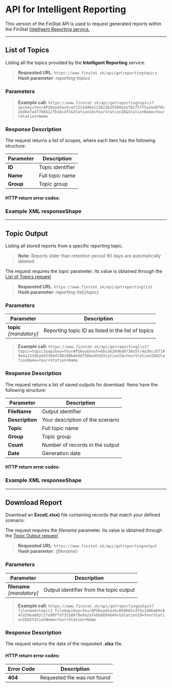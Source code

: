# API for Intelligent Reporting 
This version of the FinStat API is used to request generated reports within the FinStat [Intelligent Reporting service.](https://www.finstat.sk/inteligentny-reporting)

---
## List of Topics 
Listing all the topics provided by the **Intelligent Reporting** service.  
> **Requested URL**: ```https://www.finstat.sk/api/getreportingtopics```<br />
> **Hash parameter**: reporting-topics
### Parameters 
[](../parts/parameters.md ':include')


> **Example call:** ```https://www.finstat.sk/api/getreportingtopics?apikey=YourAPIKey&hash=af2214dd6e123923b19308a1ef02f5f75a2ed4f0c2ed8e7a477b6612fb18c4f5&StationId=YourStationID&StationName=Your+Station+Name```
### Response Description

The request returns a list of scopes, where each item has the following structure: 

| Parameter | Description  |
| ----------- | ----------- |
| **ID** | Topic identifier |
| **Name** | Full topic name |
| **Group** | Topic group |

#### HTTP return error codes:
[](../parts/httperrorcodes.md ':include')

### Example XML responseShape 
[](../../examples/reporting-topics.md ':include')

---

## Topic Output
Listing all stored reports from a specific reporting topic.
> **Note:** Reports older than retention period 90 days are automatically deleted.

The request requires the *topic* parameter. Its value is obtained through the [List of Topics request](#list-of-topics)
> **Requested URL**: ```https://www.finstat.sk/api/getreportinglist```<br />
> **Hash parameter**: reporting-list|*{topic}*
### Parameters
| Parameter | Description  |
| ----------- | ----------- |
| **topic**<br />*[mandatory]*| Reporting topic ID as listed in the list of topics |

[](../parts/parameters.md ':include')


> **Example call:** ```https://www.finstat.sk/api/getreportinglist?topic=topic1&apikey=YourAPIKey&hash=bbcab20d6a0730a5fc4a3bcc87199e4a213dba6d330ed748c00bde4df58be45d&StationId=YourStationID&StationName=Your+Station+Name```
### Response Description

The request returns a list of saved outputs for download.
Items have the following structure: 

| Parameter | Description |
| ----------- | ----------- |
| **FileName** | Output identifier |
| **Description** | Your description of the scenario |
| **Topic** | Full topic name |
| **Group** | Topic group |
| **Count** | Number of records in the output |
| **Date** | Generation date |

#### HTTP return error codes:
[](../parts/httperrorcodes.md ':include')

### Example XML responseShape 
[](../../examples/reporting-list.md ':include')

---

## Download Report  
Download an **Excel(.xlsx)** file containing records that match your defined scenario.

The request requires the *filename* parameter. Its value is obtained through the [Topic Output request](#topic-output)
> **Requested URL**: ```https://www.finstat.sk/api/getreportingoutput```<br />
> **Hash parameter**: *{filename}*
### Parameters
| Parameter | Description |
| ----------- | ----------- |
| **filename**<br />*[mandatory]*| Output identifier from the topic output |

[](../parts/parameters.md ':include')


> **Example call:** ```https://www.finstat.sk/api/getreportingoutput?filename=topic1_file&apikey=YourAPIKey&hash=058683cd75e1486a0dc84fa59ea682c27a99ffd73518979e9a2afebb6694b49c&StationId=YourStationID&StationName=Your+Station+Name```
### Response Description

The request returns the data of the requested **.xlsx** file.  

#### HTTP return error codes:
| Error Code| Description |
| ----------- | ----------- |
| **404**| Requested file was not found |

[](../parts/httperrorcodes.md ':include')
